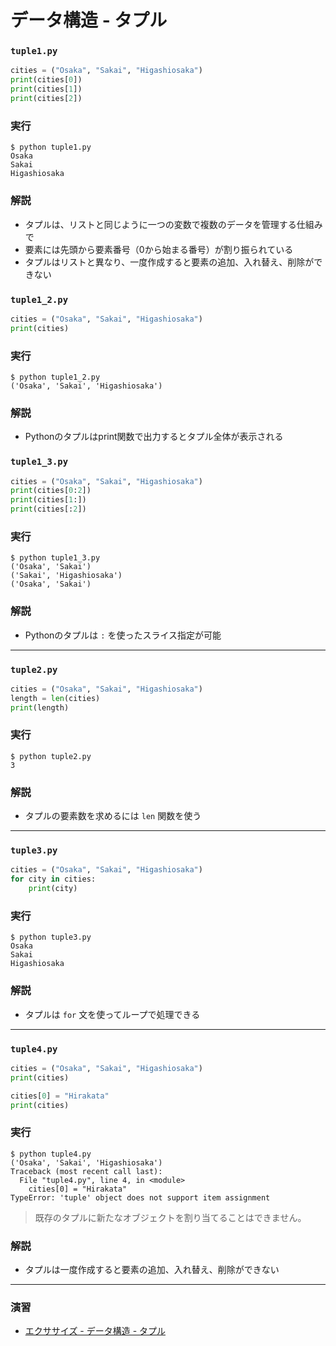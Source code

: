 # データ構造 - タプル

### `tuple1.py`

``` python
cities = ("Osaka", "Sakai", "Higashiosaka")
print(cities[0])
print(cities[1])
print(cities[2])
```

### 実行

``` 
$ python tuple1.py
Osaka
Sakai
Higashiosaka
```

### 解説

* タプルは、リストと同じように一つの変数で複数のデータを管理する仕組みで
* 要素には先頭から要素番号（0から始まる番号）が割り振られている
* タプルはリストと異なり、一度作成すると要素の追加、入れ替え、削除ができない


### `tuple1_2.py`

``` python
cities = ("Osaka", "Sakai", "Higashiosaka")
print(cities)
```

### 実行

``` 
$ python tuple1_2.py
('Osaka', 'Sakai', 'Higashiosaka')
```

### 解説

* Pythonのタプルはprint関数で出力するとタプル全体が表示される


### `tuple1_3.py`

``` python
cities = ("Osaka", "Sakai", "Higashiosaka")
print(cities[0:2])
print(cities[1:])
print(cities[:2])
```

### 実行

``` 
$ python tuple1_3.py
('Osaka', 'Sakai')
('Sakai', 'Higashiosaka')
('Osaka', 'Sakai')
```

### 解説

* Pythonのタプルは `:` を使ったスライス指定が可能

---

### `tuple2.py`

``` python
cities = ("Osaka", "Sakai", "Higashiosaka")
length = len(cities)
print(length)
```

### 実行

``` 
$ python tuple2.py
3
```

### 解説

* タプルの要素数を求めるには `len` 関数を使う

---

### `tuple3.py`


``` python
cities = ("Osaka", "Sakai", "Higashiosaka")
for city in cities:
    print(city)
```

### 実行

``` 
$ python tuple3.py
Osaka
Sakai
Higashiosaka
```

### 解説

* タプルは `for` 文を使ってループで処理できる

---

### `tuple4.py`

``` python
cities = ("Osaka", "Sakai", "Higashiosaka")
print(cities)

cities[0] = "Hirakata"
print(cities)
```

### 実行

``` 
$ python tuple4.py 
('Osaka', 'Sakai', 'Higashiosaka')
Traceback (most recent call last):
  File "tuple4.py", line 4, in <module>
    cities[0] = "Hirakata"
TypeError: 'tuple' object does not support item assignment
```

> 既存のタプルに新たなオブジェクトを割り当てることはできません。

### 解説

* タプルは一度作成すると要素の追加、入れ替え、削除ができない

---

### 演習

* [エクササイズ - データ構造 - タプル](../ex/08_basic_ex.md)
